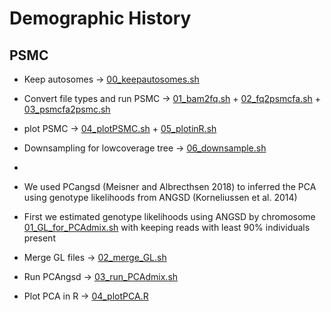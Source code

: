 # Demographic History 

## PSMC 

- Keep autosomes -> [00_keepautosomes.sh](/04_Demographic_History/01_PSMC/00_keepautosomes.sh)
- Convert file types and run PSMC -> [01_bam2fq.sh](/04_Demographic_History/01_PSMC/01_bam2fq.sh) + [02_fq2psmcfa.sh](/04_Demographic_History/01_PSMC/02_fq2psmcfa.sh) + [03_psmcfa2psmc.sh](/04_Demographic_History/01_PSMC/03_psmcfa2psmc.sh) 
- plot PSMC -> [04_plotPSMC.sh](/04_Demographic_History/01_PSMC/04_plotPSMC.sh) + [05_plotinR.sh](/04_Demographic_History/01_PSMC/05_plotinR.sh)
- Downsampling for lowcoverage tree -> [06_downsample.sh](/04_Demographic_History/01_PSMC/06_downsample.sh)
- 
- We used PCangsd (Meisner and Albrecthsen 2018) to inferred the PCA using genotype likelihoods from ANGSD (Korneliussen et al. 2014)

 - First we estimated genotype likelihoods using ANGSD by chromosome [01_GL_for_PCAdmix.sh](/02_Genomewide_Analyses/PCA/01_GL_for_PCAdmix.sh) with keeping reads with least 90% individuals present
 - Merge GL files -> [02_merge_GL.sh](/02_Genomewide_Analyses/PCA/02_merge_GL.sh)
 - Run PCAngsd -> [03_run_PCAdmix.sh](/02_Genomewide_Analyses/PCA/03_run_PCAdmix.sh)
 - Plot PCA in R -> [04_plotPCA.R](/02_Genomewide_Analyses/PCA/04_plotPCA.R)

